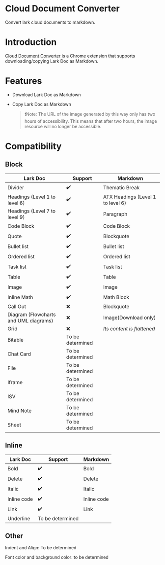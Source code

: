 # Cloud Document Converter
Convert lark cloud documents to markdown.

# Introduction

[Cloud Document Converter ](https://chromewebstore.google.com/detail/cloud-document-converter/ehkomhhcinhikfddnmklbloahaakploh)is a Chrome extension that supports downloading/copying Lark Doc as Markdown.

# Features

- Download Lark Doc as Markdown

- Copy Lark Doc as Markdown

  > ❗Note: The URL of the image generated by this way only has two hours of accessibility. This means that after two hours, the image resource will no longer be accessible.

# Compatibility

## Block

| **Lark Doc**                          | **Support**      | **Markdown**                      |
| ------------------------------------- | ---------------- | --------------------------------- |
| Divider                               | ✔️               | Thematic Break                    |
| Headings (Level 1 to level 6)         | ✔️               | ATX Headings (Level 1 to level 6) |
| Headings (Level 7 to level 9)         | ✔️               | Paragraph                         |
| Code Block                            | ✔️               | Code Block                        |
| Quote                                 | ✔️               | Blockquote                        |
| Bullet list                           | ✔️               | Bullet list                       |
| Ordered list                          | ✔️               | Ordered list                      |
| Task list                             | ✔️               | Task list                         |
| Table                                 | ✔️               | Table                             |
| Image                                 | ✔️               | Image                             |
| Inline Math                           | ✔️               | Math Block                        |
| Call Out                              | ❌               | Blockquote                        |
| Diagram (Flowcharts and UML diagrams) | ❌               | Image(Download only)              |
| Grid                                  | ❌               | _Its content is flattened_        |
| Bitable                               | To be determined |                                   |
| Chat Card                             | To be determined |                                   |
| File                                  | To be determined |                                   |
| Iframe                                | To be determined |                                   |
| ISV                                   | To be determined |                                   |
| Mind Note                             | To be determined |                                   |
| Sheet                                 | To be determined |                                   |

## Inline

| **Lark Doc** | **Support**      | **Markdown** |
| ------------ | ---------------- | ------------ |
| Bold         | ✔️               | Bold         |
| Delete       | ✔️               | Delete       |
| Italic       | ✔️               | Italic       |
| Inline code  | ✔️               | Inline code  |
| Link         | ✔️               | Link         |
| Underline    | To be determined |              |

## Other

Indent and Align: To be determined

Font color and background color: to be determined
